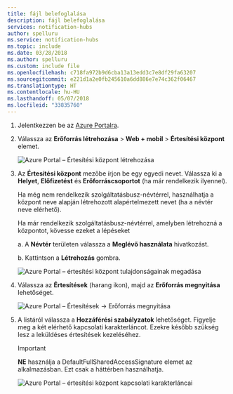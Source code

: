 ```yaml
---
title: fájl belefoglalása
description: fájl belefoglalása
services: notification-hubs
author: spelluru
ms.service: notification-hubs
ms.topic: include
ms.date: 03/28/2018
ms.author: spelluru
ms.custom: include file
ms.openlocfilehash: c718fa972b9d6cba13a13edd3c7e8df29fa63207
ms.sourcegitcommit: e221d1a2e0fb245610a6dd886e7e74c362f06467
ms.translationtype: HT
ms.contentlocale: hu-HU
ms.lasthandoff: 05/07/2018
ms.locfileid: "33835760"
---
```

1. Jelentkezzen be az [Azure Portalra](https://portal.azure.com).

2. Válassza az **Erőforrás létrehozása** > **Web + mobil** > **Értesítési központ** elemet.
   
      ![Azure Portal – Értesítési központ létrehozása](./media/notification-hubs-portal-create-new-hub/notification-hubs-azure-portal-create.png)
      
3. Az **Értesítési központ** mezőbe írjon be egy egyedi nevet. Válassza ki a **Helyet**, **Előfizetést** és **Erőforráscsoportot** (ha már rendelkezik ilyennel). 
   
      Ha még nem rendelkezik szolgáltatásbusz-névtérrel, használhatja a központ neve alapján létrehozott alapértelmezett nevet (ha a névtér neve elérhető).
    
      Ha már rendelkezik szolgáltatásbusz-névtérrel, amelyben létrehozná a központot, kövesse ezeket a lépéseket

    a. A **Névtér** területen válassza a **Meglévő használata** hivatkozást. 
   
    b. Kattintson a **Létrehozás** gombra.
   
      ![Azure Portal – értesítési központ tulajdonságainak megadása](./media/notification-hubs-portal-create-new-hub/notification-hubs-azure-portal-settings.png)

4. Válassza az **Értesítések** (harang ikon), majd az **Erőforrás megnyitása** lehetőséget. 

      ![Azure Portal – Értesítések -> Erőforrás megnyitása](./media/notification-hubs-portal-create-new-hub/notification-go-to-resource.png)    
5. A listáról válassza a **Hozzáférési szabályzatok** lehetőséget. Figyelje meg a két elérhető kapcsolati karakterláncot. Ezekre később szükség lesz a leküldéses értesítések kezeléséhez.

      >[!IMPORTANT]
      >**NE** használja a DefaultFullSharedAccessSignature elemet az alkalmazásban. Ezt csak a háttérben használhatja.
      >
   
      ![Azure Portal – értesítési központ kapcsolati karakterláncai](./media/notification-hubs-portal-create-new-hub/notification-hubs-connection-strings-portal.png)

